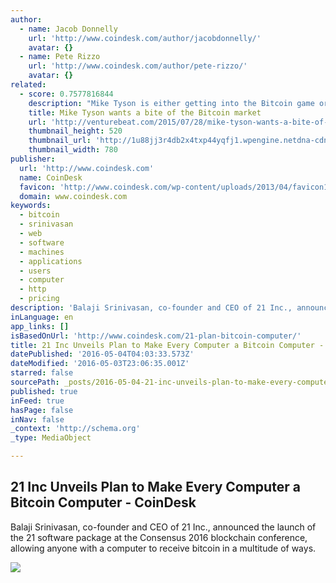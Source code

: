 ```yaml
---
author:
  - name: Jacob Donnelly
    url: 'http://www.coindesk.com/author/jacobdonnelly/'
    avatar: {}
  - name: Pete Rizzo
    url: 'http://www.coindesk.com/author/pete-rizzo/'
    avatar: {}
related:
  - score: 0.7577816844
    description: "Mike Tyson is either getting into the Bitcoin game or is getting scammed out of a bunch of money. Tyson, a former heavyweight boxing world champion, tweeted a link this weekend to a website with the best URL you'll see all year: Coming soon... http://t.co/Blf592VtUW ... Changing the way we get change."
    title: Mike Tyson wants a bite of the Bitcoin market
    url: 'http://venturebeat.com/2015/07/28/mike-tyson-wants-a-bite-of-the-bitcoin-market/'
    thumbnail_height: 520
    thumbnail_url: 'http://1u88jj3r4db2x4txp44yqfj1.wpengine.netdna-cdn.com/wp-content/uploads/2015/07/tyson-780x520.jpg'
    thumbnail_width: 780
publisher:
  url: 'http://www.coindesk.com'
  name: CoinDesk
  favicon: 'http://www.coindesk.com/wp-content/uploads/2013/04/favicon1.ico?0e4a89'
  domain: www.coindesk.com
keywords:
  - bitcoin
  - srinivasan
  - web
  - software
  - machines
  - applications
  - users
  - computer
  - http
  - pricing
description: 'Balaji Srinivasan, co-founder and CEO of 21 Inc., announced the launch of the 21 software package at the Consensus 2016 blockchain conference, allowing anyone with a computer to receive bitcoin in a multitude of ways.'
inLanguage: en
app_links: []
isBasedOnUrl: 'http://www.coindesk.com/21-plan-bitcoin-computer/'
title: 21 Inc Unveils Plan to Make Every Computer a Bitcoin Computer - CoinDesk
datePublished: '2016-05-04T04:03:33.573Z'
dateModified: '2016-05-03T23:06:35.001Z'
starred: false
sourcePath: _posts/2016-05-04-21-inc-unveils-plan-to-make-every-computer-a-bitcoin-compute.md
published: true
inFeed: true
hasPage: false
inNav: false
_context: 'http://schema.org'
_type: MediaObject

---
```

<article style=""><h1>21 Inc Unveils Plan to Make Every Computer a Bitcoin Computer - CoinDesk</h1><p>Balaji Srinivasan, co-founder and CEO of 21 Inc., announced the launch of the 21 software package at the Consensus 2016 blockchain conference, allowing anyone with a computer to receive bitcoin in a multitude of ways.</p><img src="http://media.coindesk.com/2016/05/21-ceo.jpg" /></article>